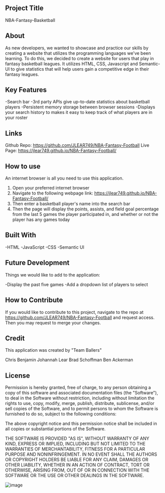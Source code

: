 ## Project Title 

NBA-Fantasy-Basketball

## About

As new developers, we wanted to showcase and practice our skills by creating a website that utilizes the programming languages we've been learning. To do this, we decided to create a website for users that play in fantasy basketball leagues. It utilizes HTML, CSS, Javascript and Semantic-UI to give statistics that will help users gain a competitive edge in their fantasy leagues. 

## Key Features

-Search bar
-3rd party APIs give up-to-date statistics about basketball players
-Persistent memory storage between browser sessions
-Displays your search history to makes it easy to keep track of what players are in your roster

## Links

Github Repo: https://github.com/JLEAR749/NBA-Fantasy-Football
Live Page: https://jlear749.github.io/NBA-Fantasy-Football/

## How to use

An internet browser is all you need to use this application.

1) Open your preferred internet browser
2) Navigate to the following webpage link: https://jlear749.github.io/NBA-Fantasy-Football/
3) Then enter a basketball player's name into the search bar
4) Then the page will display the points, assists, and field goal percentage from the last 5 games the player participated in, and whether or not the player has any games today

## Built With

-HTML
-JavaScript
-CSS
-Semantic UI 

## Future Development

Things we would like to add to the application:

-Display the past five games
-Add a dropdown list of players to select

## How to Contribute

If you would like to contribute to this project, navigate to the repo at https://github.com/JLEAR749/NBA-Fantasy-Football and request access. Then you may request to merge your changes. 

## Credit

This application was created by "Team Ballers"

Chris Benjamin
Johannah Lear
Brad Schoffman
Ben Ackerman

## License

Permission is hereby granted, free of charge, to any person obtaining a copy of this software and associated documentation files (the "Software"), to deal in the Software without restriction, including without limitation the rights to use, copy, modify, merge, publish, distribute, sublicense, and/or sell copies of the Software, and to permit persons to whom the Software is furnished to do so, subject to the following conditions:

The above copyright notice and this permission notice shall be included in all copies or substantial portions of the Software.

THE SOFTWARE IS PROVIDED "AS IS", WITHOUT WARRANTY OF ANY KIND, EXPRESS OR IMPLIED, INCLUDING BUT NOT LIMITED TO THE WARRANTIES OF MERCHANTABILITY, FITNESS FOR A PARTICULAR PURPOSE AND NONINFRINGEMENT. IN NO EVENT SHALL THE AUTHORS OR COPYRIGHT HOLDERS BE LIABLE FOR ANY CLAIM, DAMAGES OR OTHER LIABILITY, WHETHER IN AN ACTION OF CONTRACT, TORT OR OTHERWISE, ARISING FROM, OUT OF OR IN CONNECTION WITH THE SOFTWARE OR THE USE OR OTHER DEALINGS IN THE SOFTWARE.

![image](https://user-images.githubusercontent.com/40276535/207196488-cfaf19e1-7806-4809-9942-ef5911be26c4.png)

